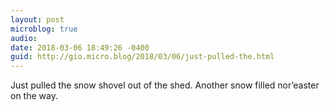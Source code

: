 ```yaml
---
layout: post
microblog: true
audio: 
date: 2018-03-06 18:49:26 -0400
guid: http://gio.micro.blog/2018/03/06/just-pulled-the.html
---
```

Just pulled the snow shovel out of the shed. Another snow filled nor’easter on the way.
